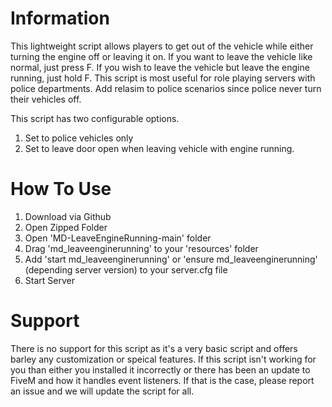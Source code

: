 # Information
This lightweight script allows players to get out of the vehicle while either turning the engine off or leaving it on. If you want to leave the vehicle like normal, just press F. If you wish to leave the vehicle but leave the engine running, just hold F. This script is most useful for role playing servers with police departments. Add relasim to police scenarios since police never turn their vehicles off.

This script has two configurable options. 
  1. Set to police vehicles only
  2. Set to leave door open when leaving vehicle with engine running.

# How To Use
1. Download via Github
2. Open Zipped Folder
3. Open 'MD-LeaveEngineRunning-main' folder
4. Drag 'md_leaveenginerunning' to your 'resources' folder
5. Add 'start md_leaveenginerunning' or 'ensure md_leaveenginerunning' (depending server version) to your server.cfg file
6. Start Server

# Support
There is no support for this script as it's a very basic script and offers barley any customization or speical features. If this script isn't working for you than either you installed it incorrectly or there has been an update to FiveM and how it handles event listeners. If that is the case, please report an issue and we will update the script for all.

